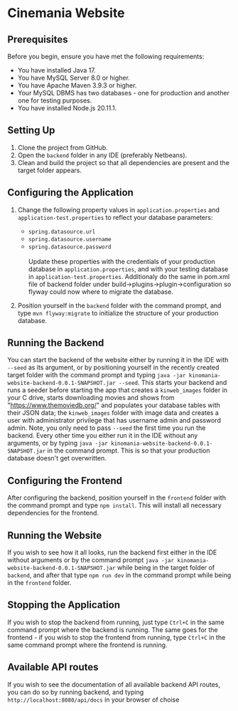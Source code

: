 # Cinemania Website

## Prerequisites

Before you begin, ensure you have met the following requirements:

- You have installed Java 17.
- You have MySQL Server 8.0 or higher.
- You have Apache Maven 3.9.3 or higher.
- Your MySQL DBMS has two databases - one for production and another one for testing purposes.
- You have installed Node.js 20.11.1.

## Setting Up

1. Clone the project from GitHub.
2. Open the `backend` folder in any IDE (preferably Netbeans).
3. Clean and build the project so that all dependencies are present and the target folder appears.

## Configuring the Application

1. Change the following property values in `application.properties` and `application-test.properties` to reflect your database parameters:
    - `spring.datasource.url`
    - `spring.datasource.username`
    - `spring.datasource.password`<br />  
   Update these properties with the credentials of your production database in `application.properties`, and with your testing database in `application-test.properties`. Additionaly do the same in pom.xml file of backend folder under build->plugins->plugin->configuration so flyway could now where to migrate the database.

2. Position yourself in the `backend` folder with the command prompt, and type `mvn flyway:migrate` to initialize the structure of your production database.

## Running the Backend

You can start the backend of the website either by running it in the IDE with `--seed` as its argument, or by positioning yourself in the recently created target folder with the command prompt and typing `java -jar kinomania-website-backend-0.0.1-SNAPSHOT.jar --seed`. This starts your backend and runs a seeder before starting the app that creates a `kinweb_images` folder in your C drive, starts downloading movies and shows from "https://www.themoviedb.org/" and populates your database tables with their JSON data; the `kinweb_images` folder with image data and creates a user with administrator privilege that has username admin and password admin. Note, you only need to pass `--seed` the first time you run the backend. Every other time you either run it in the IDE without any arguments, or by typing `java -jar kinomania-website-backend-0.0.1-SNAPSHOT.jar` in the command prompt. This is so that your production database doesn't get overwritten.

## Configuring the Frontend

After configuring the backend, position yourself in the `frontend` folder with the command prompt and type `npm install`. This will install all necessary dependencies for the frontend.

## Running the Website

If you wish to see how it all looks, run the backend first either in the IDE without arguments or by the command prompt `java -jar kinomania-website-backend-0.0.1-SNAPSHOT.jar` while being in the target folder of `backend`, and after that type `npm run dev` in the command prompt while being in the `frontend` folder.

## Stopping the Application

If you wish to stop the backend from running, just type `Ctrl+C` in the same command prompt where the backend is running. The same goes for the frontend - if you wish to stop the frontend from running, type `Ctrl+C` in the same command prompt where the frontend is running.

## Available API routes

If you wish to see the documentation of all available backend API routes, you can do so by running backend, and typing `http://localhost:8080/api/docs` in your browser of choise